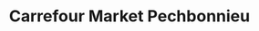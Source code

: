 ---
title: "Carrefour Market Pechbonnieu"
url: /pechbonnieu/carrefour-market-pechbonnieu/
shop: supermarché
---